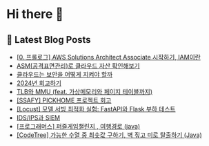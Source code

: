 # Hi there 👋


## 📕 Latest Blog Posts

<ul><li><a href='https://wsw3727.tistory.com/92' target='_blank'>[0. 프롤로그]  AWS Solutions Architect Associate 시작하기, IAM이란</a></li><li><a href='https://wsw3727.tistory.com/91' target='_blank'>ASM(공격표면관리)로 클라우드 자산 확인해보기</a></li><li><a href='https://wsw3727.tistory.com/90' target='_blank'>클라우드는 보안을 어떻게 지켜야 할까</a></li><li><a href='https://wsw3727.tistory.com/89' target='_blank'>2024년 회고하기</a></li><li><a href='https://wsw3727.tistory.com/88' target='_blank'>TLB와 MMU (feat. 가상메모리와 페이지 테이블까지)</a></li><li><a href='https://wsw3727.tistory.com/87' target='_blank'>[SSAFY] PICKHOME 프로젝트 회고</a></li><li><a href='https://wsw3727.tistory.com/86' target='_blank'>[Locust] 모델 서빙 최적화 실험: FastAPI와 Flask 부하 테스트</a></li><li><a href='https://wsw3727.tistory.com/85' target='_blank'>IDS/IPS과 SIEM</a></li><li><a href='https://wsw3727.tistory.com/84' target='_blank'>[프로그래머스] 퍼즐게임챌린지 , 여행경로 (java)</a></li><li><a href='https://wsw3727.tistory.com/83' target='_blank'>[CodeTree] 가능한 수열 중 최솟값 구하기, 벽 짚고 미로 탈출하기 (Java)</a></li></ul>